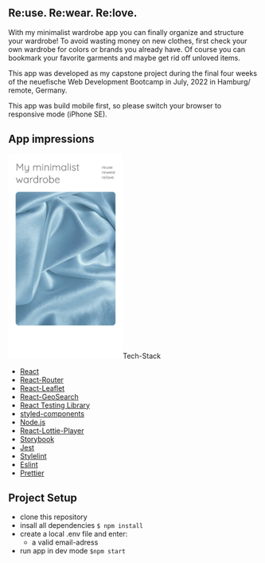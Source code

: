 ## Re:use. Re:wear. Re:love.

With my minimalist wardrobe app you can finally organize and structure your wardrobe! To avoid wasting money on new clothes, first check your own wardrobe for colors or brands you already have. Of course you can bookmark your favorite garments and maybe get rid off unloved items.

This app was developed as my capstone project during the final four weeks of the neuefische Web Development Bootcamp in July, 2022 in Hamburg/ remote, Germany.

This app was build mobile first, so please switch your browser to responsive mode (iPhone SE).

## App impressions

<div>
<img src="./public/images/startscreen.png" height="410px/>
</div>


## Tech-Stack

- [React](https://reactjs.org)
- [React-Router](https://reactrouter.com/le)
- [React-Leaflet](https://react-leaflet.js.org/)
- [React-GeoSearch](https://smeijer.github.io/leaflet-geosearch/)
- [React Testing Library](https://testing-library.com)
- [styled-components](https://www.styled-components.com)
- [Node.js](https://nodejs.org)
- [React-Lottie-Player](https://github.com/mifi/react-lottie-player#readme)
- [Storybook](https://storybook.js.org/)
- [Jest](https://jestjs.io/)
- [Stylelint](https://stylelint.io/)
- [Eslint](https://eslint.org/)
- [Prettier](https://prettier.io/)

## Project Setup

- clone this repository
- insall all dependencies `$ npm install`
- create a local .env file and enter:
  - a valid email-adress
- run app in dev mode `$npm start`

